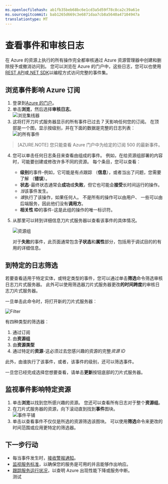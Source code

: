 ```yaml
---
ms.openlocfilehash: ab1fb35beb68bc6e1cd3a5d59f78c8ca2c39a61e
ms.sourcegitcommit: bab1265d669c3e6871daa7cb8a5640a47104947a
translationtype: MT
---
```

<properties 
    pageTitle="查看事件和审核日志" 
    description="了解如何查看所有发生在 Azure 订阅的事件。" 
    authors="HaniKN-MSFT" 
    manager="kamrani" 
    editor="" 
    services="azure-portal" 
    documentationCenter="na"/>

<tags 
    ms.service="azure-portal" 
    ms.workload="na" 
    ms.tgt_pltfrm="na" 
    ms.devlang="na" 
    ms.topic="article" 
    ms.date="04/28/2015" 
    ms.author="hanikn"/>

# 查看事件和审核日志

在 Azure 的资源上执行的所有操作完全都审核通过 Azure 资源管理器中创建和删除授予或撤消访问到。 您可以浏览在 Azure 的门户中，这些日志，您可以也使用[REST API](https://msdn.microsoft.com/library/azure/dn931927.aspx)或[.NET SDK](https://www.nuget.org/packages/Microsoft.Azure.Insights/)以编程方式访问完整的事件集。

## 浏览事件影响 Azure 订阅

1. 登录到[Azure 的门户](https://portal.azure.com/)。
2. 单击**浏览**，然后选择**审核日志**。  
    ![浏览集线器](./media/insights-debugging-with-events/Insights_Browse.png)
3. 这将打开刀片式服务器显示的所有事件已过去 7 天影响任何您的订阅。 在顶部是一个图，显示按级别，并在下面的数据是完整的日志列表︰ ![的所有事件](./media/insights-debugging-with-events/Insights_AllEvents.png)

>[AZURE.NOTE] 您只能查看 Azure 门户中为给定的订阅 500 的最新事件。 

4. 您可以单击任何日志条目来查看由组成的事件。 例如，在给资源组部署的内容时，可能要创建或修改许多不同的资源。 每个条目，您可以查看︰
    * **级别**的事件-例如，它可能是有点跟踪 （**信息**），或者当出了问题，您需要了解 （**错误**）。 
    * **状态**-最终状态通常会**成功**或**失败**，但它也可能会**接受**长时间运行的操作。
    * *当*该事件发生。
    * *谁*执行了该操作，如果任何人。 不是所有的操作可以由用户、 一些可以由后端服务，因此他们没有**调用方**。
    * **相关性 ID**的事件-这是此组的操作的唯一标识符。

5. 从那里可以转到详细信息刀片式服务器以查看该事件的具体情况。
   
    ![资源组](./media/insights-debugging-with-events/Insights_EventDetails.png)

    对于**失败**的事件，此页面通常包含**子状态**和**属性**部分，包括用于调试目的的有用的详细信息。

## 到特定的日志筛选

若要查看适用于特定实体，或特定类型的事件，您可以通过单击**筛选**命令筛选审核日志刀片式服务器。 此外可以使用筛选器刀片式服务器更改**的时间跨度**的审核日志刀片式服务器。

一旦单击此命令时，将打开新的刀片式服务器︰

![Filter](./media/insights-debugging-with-events/Insights_EventFilter.png)

有四种类型的筛选器︰

1. 通过订阅
2. 由**资源组**
3. 由**资源类型**
4. 通过特定的**资源**-这必须过去您感兴趣的资源的完整*资源 ID*

此外，由谁执行了该事件，或者，该事件的级别，还可以筛选事件。

一旦您已经完成选择您想要查看，请单击**更新**按钮底部的刀片式服务器。

## 监视事件影响特定资源

1. 单击**浏览**以找到您所感兴趣的资源。 您还可以查看所有日志对于整个**资源组**。
2. 在刀片式服务器的资源，向下滚动直到找到**事件**图块。  
    ![事件平铺](./media/insights-debugging-with-events/Insights_EventsTile.png)
3. 单击以查看事件不仅仅是所选的资源筛选该图块。 可以使用**筛选**命令来更改的时间范围或应用更特定的筛选器。

## 下一步行动

* 每当事件发生时，[接收警报通知](insights-receive-alert-notifications.md)。
* [监视服务标准](insights-how-to-customize-monitoring.md)，以确保您的服务是可用的并且能够作出响应。
* [跟踪服务运行状况](insights-service-health.md)，以查明 Azure 出现性能下降或服务中断。  
测试
